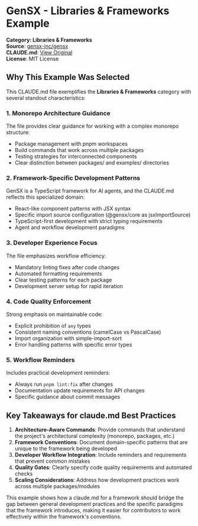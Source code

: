 # GenSX - Libraries & Frameworks Example

**Category: Libraries & Frameworks**  
**Source**: [gensx-inc/gensx](https://github.com/gensx-inc/gensx)  
**CLAUDE.md**: [View Original](https://github.com/gensx-inc/gensx/blob/main/CLAUDE.md)  
**License**: MIT License

## Why This Example Was Selected

This CLAUDE.md file exemplifies the **Libraries & Frameworks** category with several standout characteristics:

### 1. **Monorepo Architecture Guidance**
The file provides clear guidance for working with a complex monorepo structure:
- Package management with pnpm workspaces
- Build commands that work across multiple packages
- Testing strategies for interconnected components
- Clear distinction between packages/ and examples/ directories

### 2. **Framework-Specific Development Patterns**
GenSX is a TypeScript framework for AI agents, and the CLAUDE.md reflects this specialized domain:
- React-like component patterns with JSX syntax
- Specific import source configuration (@gensx/core as jsxImportSource)
- TypeScript-first development with strict typing requirements
- Agent and workflow development paradigms

### 3. **Developer Experience Focus**
The file emphasizes workflow efficiency:
- Mandatory linting fixes after code changes
- Automated formatting requirements
- Clear testing patterns for each package
- Development server setup for rapid iteration

### 4. **Code Quality Enforcement**
Strong emphasis on maintainable code:
- Explicit prohibition of `any` types
- Consistent naming conventions (camelCase vs PascalCase)
- Import organization with simple-import-sort
- Error handling patterns with specific error types

### 5. **Workflow Reminders**
Includes practical development reminders:
- Always run `pnpm lint:fix` after changes
- Documentation update requirements for API changes
- Specific guidance about commit messages

## Key Takeaways for claude.md Best Practices

1. **Architecture-Aware Commands**: Provide commands that understand the project's architectural complexity (monorepo, packages, etc.)
2. **Framework Conventions**: Document domain-specific patterns that are unique to the framework being developed
3. **Developer Workflow Integration**: Include reminders and requirements that prevent common mistakes
4. **Quality Gates**: Clearly specify code quality requirements and automated checks
5. **Scaling Considerations**: Address how development practices work across multiple packages/modules

This example shows how a claude.md for a framework should bridge the gap between general development practices and the specific paradigms that the framework introduces, making it easier for contributors to work effectively within the framework's conventions.